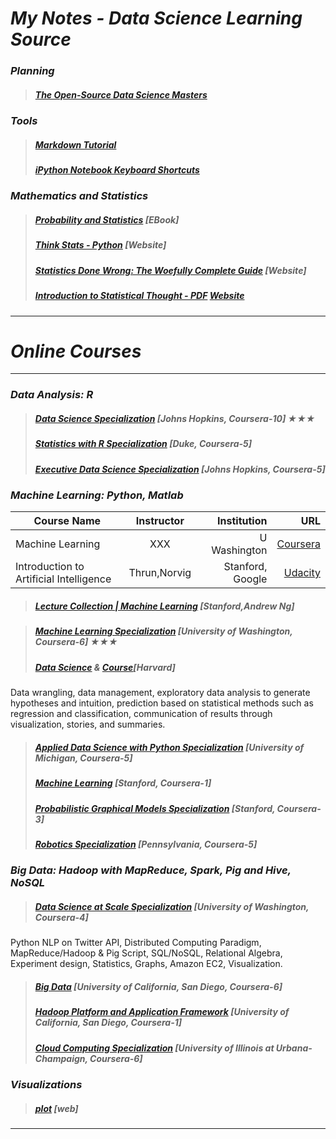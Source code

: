 # *My Notes - Data Science Learning Source*

### *Planning* 
>##### [The Open-Source Data Science Masters](https://github.com/datasciencemasters/go/blob/master/README.md)


### *Tools* 
>##### [Markdown Tutorial](http://eherrera.net/markdowntutorial/)
>##### [iPython Notebook Keyboard Shortcuts](http://johnlaudun.org/20131228-ipython-notebook-keyboard-shortcuts/)



### *Mathematics and Statistics*
>##### [Probability and Statistics](http://wiki.stat.ucla.edu/socr/index.php/Probability_and_statistics_EBook) [EBook]
>##### [Think Stats - Python](http://greenteapress.com/thinkstats/) [Website]
>##### [Statistics Done Wrong: The Woefully Complete Guide](https://www.statisticsdonewrong.com/) [Website]
>##### [Introduction to Statistical Thought - PDF](http://people.math.umass.edu/~lavine/Book/book.html) [Website](http://people.math.umass.edu/~lavine/Book/book.html)

***
# *Online Courses*
***
### *Data Analysis: R*
>##### [Data Science Specialization](https://www.coursera.org/specializations/jhu-data-science) [Johns Hopkins, Coursera-10]  ★★★
>##### [Statistics with R Specialization](https://www.coursera.org/specializations/statistics) [Duke, Coursera-5]
>##### [Executive Data Science Specialization](https://www.coursera.org/specializations/executive-data-science) [Johns Hopkins, Coursera-5]


### *Machine Learning: Python, Matlab*

| Course Name                               | Instructor           | Institution     | URL          |
| ----------------------------------------- |:--------------------:| ------------:   | ------------:| 
| Machine Learning                          | XXX                  | U Washington    | [Coursera](https://www.coursera.org/specializations/machine-learning)|
| Introduction to Artificial Intelligence   | Thrun,Norvig         | Stanford, Google| [Udacity](https://www.udacity.com/course/cs271)|

>##### [Lecture Collection | Machine Learning](https://www.youtube.com/playlist?list=PLA89DCFA6ADACE599&spfreload=10) [Stanford,Andrew Ng]


>##### [Machine Learning Specialization](https://www.coursera.org/specializations/machine-learning) [University of Washington, Coursera-6]  ★★★
>##### [Data Science](http://bit.ly/harvarddatasciencevideos) & [Course](http://bit.ly/harvarddatasciencecourse)[Harvard]
Data wrangling, data management, exploratory data analysis to generate hypotheses and intuition, prediction based on statistical methods such as regression and classification, communication of results through visualization, stories, and summaries.
 
>##### [Applied Data Science with Python Specialization](https://www.coursera.org/specializations/data-science-python) [University of Michigan, Coursera-5]
>##### [Machine Learning](https://www.coursera.org/learn/machine-learning) [Stanford, Coursera-1]
>##### [Probabilistic Graphical Models Specialization](https://www.coursera.org/specializations/probabilistic-graphical-models)  [Stanford, Coursera-3]
>##### [Robotics Specialization](https://www.coursera.org/specializations/robotics) [Pennsylvania, Coursera-5]


### *Big Data: Hadoop with MapReduce, Spark, Pig and Hive, NoSQL*
>##### [Data Science at Scale Specialization](https://www.coursera.org/specializations/data-science) [University of Washington, Coursera-4]
Python NLP on Twitter API, Distributed Computing Paradigm, MapReduce/Hadoop & Pig Script, SQL/NoSQL, Relational Algebra, Experiment design, Statistics, Graphs, Amazon EC2, Visualization.
 
>##### [Big Data](https://www.coursera.org/specializations/executive-data-science) [University of California, San Diego, Coursera-6]
>##### [Hadoop Platform and Application Framework](https://www.coursera.org/learn/hadoop) [University of California, San Diego, Coursera-1]
>##### [Cloud Computing Specialization](https://www.coursera.org/specializations/cloud-computing) [University of Illinois at Urbana-Champaign, Coursera-6]

### *Visualizations*
>##### [plot](https://plot.ly/python/ipython-notebook-tutorial/#introduction) [web]



***

